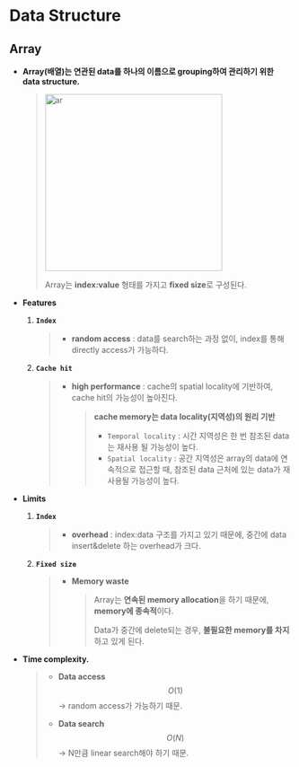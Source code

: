 # Data Structure

## Array

- **Array(배열)는 연관된 data를 하나의 이름으로 grouping하여 관리하기 위한 data structure.**
  
  > <img width="315" alt="ar" src="https://user-images.githubusercontent.com/23169707/79628887-30a2e400-8180-11ea-8472-23fded5727b0.png">
  >
  > Array는 **index:value** 형태를 가지고 **fixed size**로 구성된다.
  
- **Features**

  1. **`Index`**

     > * **random access** : data를 search하는 과정 없이, index를 통해 directly access가 가능하다.
  
  2. **`Cache hit`**
  
     > * **high performance** : cache의 spatial locality에 기반하여, cache hit의 가능성이 높아진다.
     >
     >   > **cache memory는 data locality(지역성)의 원리 기반**
     >   >
     >   > * `Temporal locality` : 시간 지역성은 한 번 참조된 data는 재사용 될 가능성이 높다.
     >   > * `Spatial locality` : 공간 지역성은 array의 data에 연속적으로 접근할 때, 참조된 data 근처에 있는 data가 재사용될 가능성이 높다.
  

- **Limits**

  1. **`Index`**

     > * **overhead** : index:data 구조를 가지고 있기 때문에, 중간에 data insert&delete 하는 overhead가 크다.
     
  2. **`Fixed size`**
  
     > * **Memory waste** 
     >
     >   > Array는 **연속된 memory allocation**을 하기 때문에, **memory에 종속적**이다.
     >   >
     >   > Data가 중간에 delete되는 경우, **불필요한 memory를 차지**하고 있게 된다.


- **Time complexity.**

  > * **Data access**
  >   $$
  >   O(1)
  >   $$
  >   → random access가 가능하기 때문.
  >
  > * **Data search**
  >   $$
  >   O(N)
  >   $$
  >   → N만큼 linear search해야 하기 때문.
